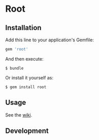 # Root

## Installation

Add this line to your application's Gemfile:

```ruby
gem 'root'
```

And then execute:

    $ bundle

Or install it yourself as:

    $ gem install root

## Usage

See the [wiki](https://github.com/RootBank/root-ruby/wiki).


## Development
